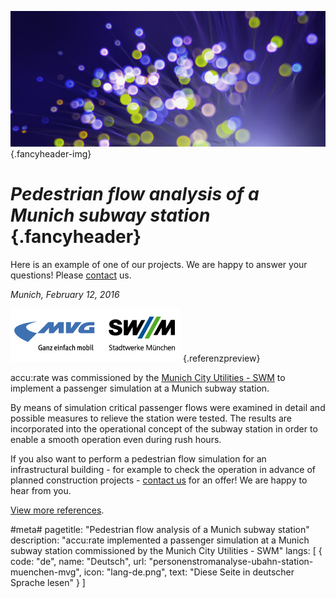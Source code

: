 ![](/img/accurate-bild-3.jpg) {.fancyheader-img}
# *Pedestrian flow analysis of a Munich subway station* {.fancyheader}

Here is an example of one of our projects. We are happy to answer your questions! Please [contact](kontakt) us.

*Munich, February 12, 2016*

[![Logo SWM MVG](img/referenzen/logo-swm-mvg.png)](https://www.swm.de/) {.referenzpreview}

accu:rate was commissioned by the [Munich City Utilities - SWM](https://www.swm.de/) to implement a passenger simulation at a Munich subway station.

By means of simulation critical passenger flows were examined in detail and possible measures to relieve the station were tested. The results are incorporated into the operational concept of the subway station in order to enable a smooth operation even during rush hours.

If you also want to perform a pedestrian flow simulation for an infrastructural building - for example to check the operation in advance of planned construction projects - [contact us](/en:contact) for an offer! We are happy to hear from you.

[View more references](en:references).



#meta#
pagetitle: "Pedestrian flow analysis of a Munich subway station"
description: "accu:rate implemented a passenger simulation at a Munich subway station commissioned by the Munich City Utilities - SWM"
langs: [
    { code: "de", name: "Deutsch", url: "personenstromanalyse-ubahn-station-muenchen-mvg", icon: "lang-de.png", text: "Diese Seite in deutscher Sprache lesen" }
]

